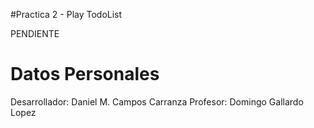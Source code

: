#Practica 2 - Play TodoList

PENDIENTE

Datos Personales
================
Desarrollador: Daniel M. Campos Carranza
Profesor: Domingo Gallardo Lopez


